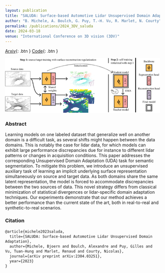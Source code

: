 ```yaml
---
layout: publication
title: "SALUDA: Surface-based Automotive Lidar Unsupervised Domain Adaptation"
author: "B. Michele, A. Boulch, G. Puy, T.-H. Vu, R. Marlet, N. Courty"
permalink: /publications/2024_3DV_saluda
date: 2024-03-18
venue: "International Conference on 3D vision (3DV)"
---
```


[Arxiv](https://arxiv.org/abs/2304.03251){: .btn }
[Code](https://github.com/valeoai/saluda){: .btn }

![SALUDA teaser](/images/publications/2024_3DV_saluda/teaser.png)

### Abstract

Learning models on one labeled dataset that generalize well on another domain is a difficult task, as several shifts might happen between the data domains. This is notably the case for lidar data, for which models can exhibit large performance discrepancies due for instance to different lidar patterns or changes in acquisition conditions. This paper addresses the corresponding Unsupervised Domain Adaptation (UDA) task for semantic segmentation. To mitigate this problem, we introduce an unsupervised auxiliary task of learning an implicit underlying surface representation simultaneously on source and target data. As both domains share the same latent representation, the model is forced to accommodate discrepancies between the two sources of data. This novel strategy differs from classical minimization of statistical divergences or lidar-specific domain adaptation techniques. Our experiments demonstrate that our method achieves a better performance than the current state of the art, both in real-to-real and synthetic-to-real scenarios.


### Citation


```
@article{michele2023saluda,
  title={SALUDA: Surface-based Automotive Lidar Unsupervised Domain Adaptation},
  author={Michele, Bjoern and Boulch, Alexandre and Puy, Gilles and Vu, Tuan-Hung and Marlet, Renaud and Courty, Nicolas},
  journal={arXiv preprint arXiv:2304.03251},
  year={2023}
}
```
